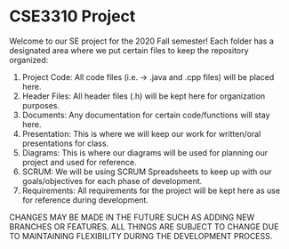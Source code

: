 # CSE3310 Project 

Welcome to our SE project for the 2020 Fall semester! 
Each folder has a designated area where we put certain files to keep the repository organized: 

1. Project Code: All code files (i.e. -> .java and .cpp files) will be placed here. 
2. Header Files: All header files (.h) will be kept here for organization purposes.
3. Documents: Any documentation for certain code/functions will stay here. 
4. Presentation: This is where we will keep our work for written/oral presentations for class.
5. Diagrams: This is where our diagrams will be used for planning our project and used for reference.
6. SCRUM: We will be using SCRUM Spreadsheets to keep up with our goals/objectives for each phase of development. 
7. Requirements: All requirements for the project will be kept here as use for reference during development. 

CHANGES MAY BE MADE IN THE FUTURE SUCH AS ADDING NEW BRANCHES OR FEATURES. ALL THINGS ARE SUBJECT TO CHANGE DUE TO MAINTAINING FLEXIBILITY DURING THE DEVELOPMENT PROCESS. 
